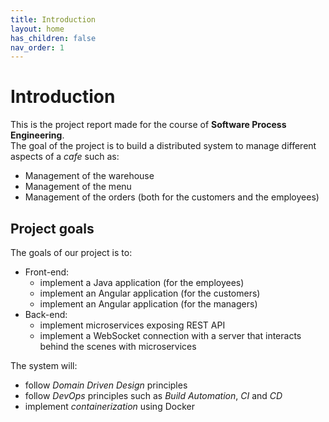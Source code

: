 ```yaml
---
title: Introduction
layout: home
has_children: false
nav_order: 1
---
```


# Introduction
This is the project report made for the course of **Software Process Engineering**.  
The goal of the project is to build a distributed system to manage different aspects of a *cafe* such as:
* Management of the warehouse
* Management of the menu
* Management of the orders (both for the customers and the employees)

## Project goals

The goals of our project is to:
* Front-end:
  * implement a Java application (for the employees)
  * implement an Angular application (for the customers)
  * implement an Angular application (for the managers)
* Back-end:
  * implement microservices exposing REST API
  * implement a WebSocket connection with a server that interacts behind the scenes with microservices

The system will:
* follow *Domain Driven Design* principles
* follow *DevOps* principles such as *Build Automation*, *CI* and *CD*
* implement *containerization* using Docker
